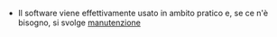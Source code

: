 - Il software viene effettivamente usato in ambito pratico e, se ce n'è bisogno, si svolge [manutenzione]([[Manutenibilità]])